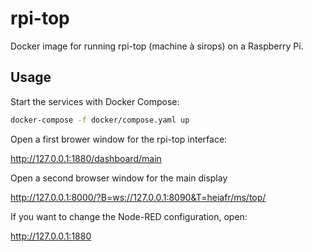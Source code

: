# rpi-top

Docker image for running rpi-top (machine à sirops) on a Raspberry Pi.

## Usage

Start the services with Docker Compose:

```bash
docker-compose -f docker/compose.yaml up
```

Open a first brower window for the rpi-top interface:

http://127.0.0.1:1880/dashboard/main

Open a second browser window for the main display

http://127.0.0.1:8000/?B=ws://127.0.0.1:8090&T=heiafr/ms/top/

If you want to change the Node-RED configuration, open:

http://127.0.0.1:1880
